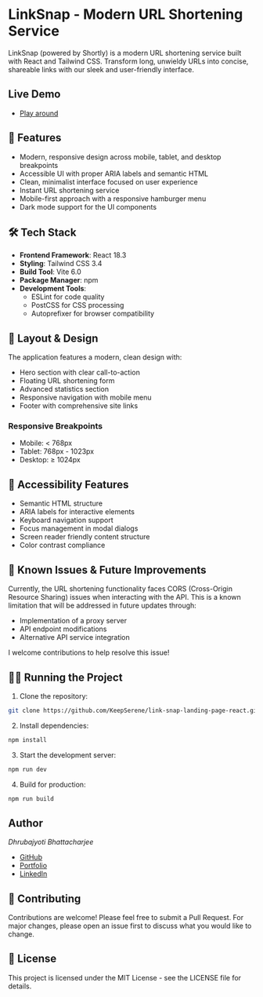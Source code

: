 # LinkSnap - Modern URL Shortening Service

LinkSnap (powered by Shortly) is a modern URL shortening service built with React and Tailwind CSS. Transform long, unwieldy URLs into concise, shareable links with our sleek and user-friendly interface.

## Live Demo

- [Play around](https://link-snap-delta.vercel.app/)

## 🚀 Features

- Modern, responsive design across mobile, tablet, and desktop breakpoints
- Accessible UI with proper ARIA labels and semantic HTML
- Clean, minimalist interface focused on user experience
- Instant URL shortening service
- Mobile-first approach with a responsive hamburger menu
- Dark mode support for the UI components

## 🛠️ Tech Stack

- **Frontend Framework**: React 18.3
- **Styling**: Tailwind CSS 3.4
- **Build Tool**: Vite 6.0
- **Package Manager**: npm
- **Development Tools**:
  - ESLint for code quality
  - PostCSS for CSS processing
  - Autoprefixer for browser compatibility

## 🎨 Layout & Design

The application features a modern, clean design with:

- Hero section with clear call-to-action
- Floating URL shortening form
- Advanced statistics section
- Responsive navigation with mobile menu
- Footer with comprehensive site links

### Responsive Breakpoints

- Mobile: < 768px
- Tablet: 768px - 1023px
- Desktop: ≥ 1024px

## 🌟 Accessibility Features

- Semantic HTML structure
- ARIA labels for interactive elements
- Keyboard navigation support
- Focus management in modal dialogs
- Screen reader friendly content structure
- Color contrast compliance

## 🚦 Known Issues & Future Improvements

Currently, the URL shortening functionality faces CORS (Cross-Origin Resource Sharing) issues when interacting with the API. This is a known limitation that will be addressed in future updates through:

- Implementation of a proxy server
- API endpoint modifications
- Alternative API service integration

I welcome contributions to help resolve this issue!

## 🏃‍♂️ Running the Project

1. Clone the repository:

```bash
git clone https://github.com/KeepSerene/link-snap-landing-page-react.git
```

2. Install dependencies:

```bash
npm install
```

3. Start the development server:

```bash
npm run dev
```

4. Build for production:

```bash
npm run build
```

## Author

_Dhrubajyoti Bhattacharjee_

- [GitHub](https://github.com/KeepSerene)
- [Portfolio](https://math-to-dev.vercel.app/)
- [LinkedIn](https://www.linkedin.com/in/dhrubajyoti-bhattacharjee-320822318/)

## 🤝 Contributing

Contributions are welcome! Please feel free to submit a Pull Request. For major changes, please open an issue first to discuss what you would like to change.

## 📝 License

This project is licensed under the MIT License - see the LICENSE file for details.
